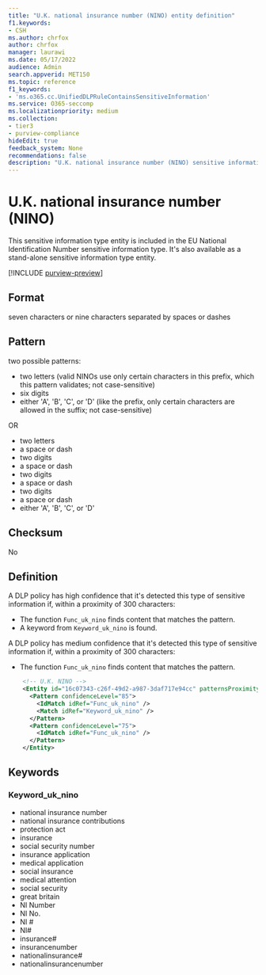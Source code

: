 ```yaml
---
title: "U.K. national insurance number (NINO) entity definition"
f1.keywords:
- CSH
ms.author: chrfox
author: chrfox
manager: laurawi
ms.date: 05/17/2022
audience: Admin
search.appverid: MET150
ms.topic: reference
f1_keywords:
- 'ms.o365.cc.UnifiedDLPRuleContainsSensitiveInformation'
ms.service: O365-seccomp
ms.localizationpriority: medium
ms.collection:
- tier3
- purview-compliance
hideEdit: true
feedback_system: None
recommendations: false
description: "U.K. national insurance number (NINO) sensitive information type entity definition."
---
```


# U.K. national insurance number (NINO)

This sensitive information type entity is included in the EU National Identification Number sensitive information type. It's also available as a stand-alone sensitive information type entity.

[!INCLUDE [purview-preview](../includes/purview-preview.md)]

## Format

seven characters or nine characters separated by spaces or dashes

## Pattern

two possible patterns:

- two letters (valid NINOs use only certain characters in this prefix, which this pattern validates; not case-sensitive)
- six digits
- either 'A', 'B', 'C', or 'D' (like the prefix, only certain characters are allowed in the suffix; not case-sensitive)

OR

- two letters
- a space or dash
- two digits
- a space or dash
- two digits
- a space or dash
- two digits
- a space or dash
- either 'A', 'B', 'C', or 'D'

## Checksum

No

## Definition

A DLP policy has high confidence that it's detected this type of sensitive information if, within a proximity of 300 characters:

- The function `Func_uk_nino` finds content that matches the pattern.
- A keyword from `Keyword_uk_nino` is found.

A DLP policy has medium confidence that it's detected this type of sensitive information if, within a proximity of 300 characters:

- The function `Func_uk_nino` finds content that matches the pattern.

```xml
    <!-- U.K. NINO -->
    <Entity id="16c07343-c26f-49d2-a987-3daf717e94cc" patternsProximity="300" recommendedConfidence="75" relaxProximity="true">
      <Pattern confidenceLevel="85">
        <IdMatch idRef="Func_uk_nino" />
        <Match idRef="Keyword_uk_nino" />
      </Pattern>
      <Pattern confidenceLevel="75">
        <IdMatch idRef="Func_uk_nino" />
      </Pattern>
    </Entity>
```

## Keywords

### Keyword_uk_nino

- national insurance number
- national insurance contributions
- protection act
- insurance
- social security number
- insurance application
- medical application
- social insurance
- medical attention
- social security
- great britain
- NI Number
- NI No.
- NI #
- NI#
- insurance#
- insurancenumber
- nationalinsurance#
- nationalinsurancenumber
